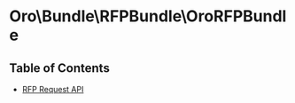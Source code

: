 Oro\Bundle\RFPBundle\OroRFPBundle
===============================================

Table of Contents
-----------------
 - [RFP Request API](./Resources/doc/api/request.md)
